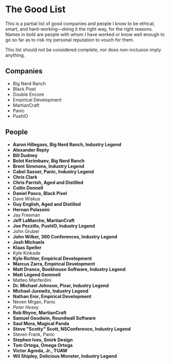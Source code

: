 # The Good List

This is a partial list of good companies and people I know to be ethical, smart, and hard-working—doing it the right way, for the right reasons. Names in bold are people with whom I have worked or know well enough to go so far as to risk my personal reputation to vouch for them.

This list should not be considered complete, nor does non-inclusion imply anything.

## Companies

*   Big Nerd Ranch
*	Black Pixel
*	Double Encore
*	Empirical Development
*	MartianCraft
*	Panic
*	PushIO

## People

* __Aaron Hillegass, Big Nerd Ranch, Industry Legend__
* __Alexander Repty__
* __Bill Dudney__
* __Bolot Kerimbaev, Big Nerd Ranch__
* __Brent Simmons, Industry Legend__
*	__Cabel Sasser, Panic, Industry Legend__
* __Chris Clark__
* __Chris Parrish, Aged and Distilled__
* __Collin Donnell__
* __Daniel Pasco, Black Pixel__
*	Dave Wiskus
* __Guy English, Aged and Distilled__
* __Hernan Pelassini__
*	Jay Freeman
* __Jeff LaMarche, MartianCraft__
* __Joe Pezzillo, PushIO, Industry Legend__
*	John Gruber
* __John Wilker, 360 Conferences, Industry Legend__
* __Josh Michaels__
* __Klaas Speller__
*	Kyle Kinkade
* __Kyle Richter, Empirical Development__
* __Marcus Zarra, Empirical Development__
* __Matt Drance, Bookhouse Software, Industry Legend__
* __Matt Legend Gemmell__
* Matteo Manferdini
* __Dr. Michael Johnson, Pixar, Industry Legend__
* __Michael Jurewitz, Industry Legend__
* __Nathan Eror, Empirical Development__
*	Neven Mrgan, Panic
*	_Peter Hosey_
* __Rob Rhyne, MartianCraft__
* __Samuel Goodwin, Roundwall Software__
* __Saul Mora, Magical Panda__
* __Steve "Scotty" Scott, NSConference, Industry Legend__
* Steven Frank, Panic
* __Stephen Ives, Smirk Design__
* __Tom Ortega, Omega Ortega__
* __Victor Agreda, Jr., TUAW__
* __Wil Shipley, Delicious Monster, Industry Legend__
